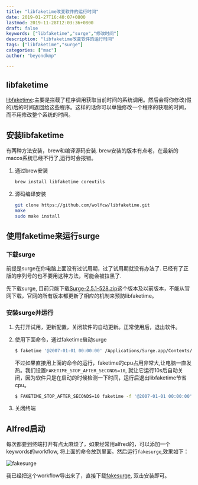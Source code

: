 ```yaml
---
title: "libfaketime改变软件的运行时间"
date: 2019-01-27T16:40:07+0800
lastmod: 2019-11-28T12:03:36+0800
draft: false
keywords: ["libfaketime","surge","修改时间"]
description: "libfaketime改变软件的运行时间"
tags: ["libfaketime","surge"]
categories: ["mac"]
author: "beyondkmp"

---
```


## libfaketime
[libfaketime](https://github.com/wolfcw/libfaketime):主要是拦截了程序调用获取当前时间的系统调用。然后会将你修改(假的)后的时间返回给这些程序。这样的话你可以单独修改一个程序的获取的时间，而不用修改整个系统的时间。

## 安装libfaketime

有两种方法安装，brew和编译源码安装. brew安装的版本有点老，在最新的macos系统已经不行了,运行时会报错。

1. 通过brew安装

    ```bash
    brew install libfaketime coreutils
    ```
2. 源码编译安装

    ```bash
    git clone https://github.com/wolfcw/libfaketime.git
    make
    sudo make install
    ```

## 使用faketime来运行surge
<!--more-->

### 下载surge

前提是surge在你电脑上面没有过试用期，过了试用期就没有办法了. 已经有了正版的序列号的也不要用这种方法，可能会被拉黑了.

先下载surge, 目前只能下载[Surge-2.5.1-528.zip](/files/Surge-2.5.1-528.zip)这个版本及以前版本，不能从官网下载，官网的所有版本都更新了相应的机制来预防libfaketime。

### 安装surge并运行

1. 先打开试用，更新配置，关闭软件的自动更新。正常使用后，退出软件。
2. 使用下面命令，通过faketime启动surge

    ```bash
    $ faketime '@2007-01-01 00:00:00' /Applications/Surge.app/Contents/MacOS/Surge &
    ```

    不过如果直接用上面的命令的运行，faketime的cpu占用非常大,让电脑一直发热。我们设置`FAKETIME_STOP_AFTER_SECONDS=10`, 就让它运行10s后自动关闭，因为软件只是在启动的时候检测一下时间，运行后退出libfaketime节省cpu。


    ```bash
    $ FAKETIME_STOP_AFTER_SECONDS=10 faketime -f '@2007-01-01 00:00:00' /Applications/Surge.app/Contents/MacOS/Surge &
    ```

3. 关闭终端

## Alfred启动

每次都要到终端打开有点太麻烦了，如果经常用alfred的，可以添加一个keywords的workflow, 将上面的命令放到里面。然后运行`fakesurge`,效果如下：

![fakesurge](/imgs/alfred_surge.png)

我已经把这个workflow导出来了，直接下载[fakesurge](/files/surge_faketime.alfredworkflow), 双击安装即可。
